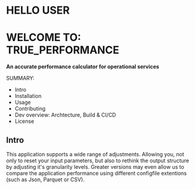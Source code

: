 # HELLO USER
# WELCOME TO: TRUE_PERFORMANCE
**An accurate performance calculator for operational services**

SUMMARY:
- Intro
- Installation
- Usage
- Contributing
- Dev overview: Archtecture, Build & CI/CD
- License

## Intro

This application supports a wide range of adjustments. Allowing you, not only to reset your input parameters,
but also to rethink the output structure by adjusting it's granularity levels. Greater versions may even allow
us to compare the application performance using different configfile extentions (such as Json, Parquet or CSV).